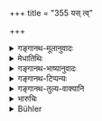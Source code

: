 +++
title = "355 यस् त्व्"

+++

<details><summary>गङ्गानथ-मूलानुवादः</summary>

If, however, he is one who has not been previously accused, and converses with her for some good reason, he does not incur any guilt; as in his case there has been no transgression.—(355)
</details>

<details><summary>मेधातिथिः</summary>

पूर्वस्य प्रत्युदाहरणम् एतत् । **अनाक्षारितो** ऽप्य् अकारणात् संभाषयन् मिश्रयन् पूर्वदण्डभाक् ॥ ८.३५५ ॥
</details>

<details><summary>गङ्गानथ-भाष्यानुवादः</summary>

If however the man is one who has not been previously accused or suspected, and if the conversation is found to be one bearing upon business, then there is no guilt, as in his case there is no transgression.

But even though not previously accused, if he converses without any business, he becomes liable to the aforesaid punishment.—(355)
</details>

<details><summary>गङ्गानथ-टिप्पन्यः</summary>

This verse is quoted in *Vivādaratnākara* (p. 384), to the effect that no blame is to be attached to, and no punishment inflicted in a case where a man, not previously suspected, engages in such conversation for other purposes;—in *Aparārka*, (p. 854), which explains ‘*doṣaiḥ*’ (which is its reading for ‘*pūrvam*’) as ‘such improper tendencies as a longing for a particular woman and so forth’;—and in *Mitākṣarā* (2.284), to the same effect.

*Bālambhaṭṭī* supplies a full explanation:—‘If the man is one who has
not been suspected of entertaining any improper desire towards a woman, and he engages in conversation with that woman for some purpose, and in the presence of other persons, then he should not be regarded as culpable, since he has done nothing wrong.’

It is quoted in *Vivādacintāmaṇi* (pp. 172-173) which has the same explanation as the one just stated.
</details>

<details><summary>गङ्गानथ-तुल्य-वाक्यानि</summary>

**(verses 8.354-355)**

See Comparative notes for [Verse 8.354].
</details>

<details><summary>भारुचिः</summary>

संव्यवहारार्थं प्रकाशसंभाषणम् अनाशङ्क्यमानस्याभ्यनुज्ञाते (?) ॥ ८.३५४ ॥
</details>

<details><summary>Bühler</summary>

355	But a man, not before accused, who (thus) speaks with (a woman) for some (reasonable) cause, shall not incur any guilt, since in him there is no transgression.
</details>
